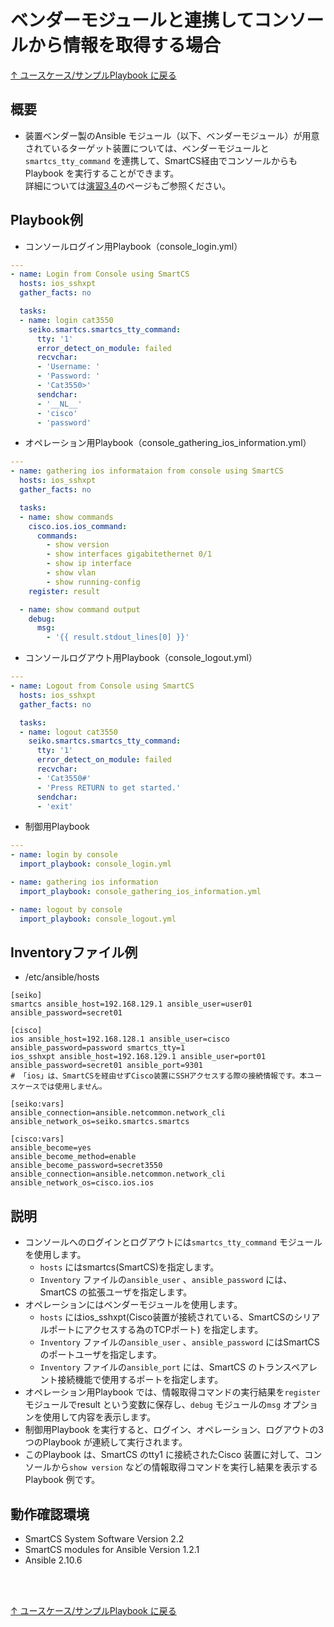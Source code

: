 # ベンダーモジュールと連携してコンソールから情報を取得する場合

[↑ ユースケース/サンプルPlaybook に戻る](../playbook-example.md)

## 概要

* 装置ベンダー製のAnsible モジュール（以下、ベンダーモジュール）が用意されているターゲット装置については、ベンダーモジュールと`smartcs_tty_command` を連携して、SmartCS経由でコンソールからもPlaybook を実行することができます。<br>
詳細については[演習3.4](https://github.com/ssol-smartcs/ansible-handson/blob/master/SmartCSxIOS/3.4-setting_of_ios_device_via_smartcs.md)のページもご参照ください。


## Playbook例

* コンソールログイン用Playbook（console_login.yml）
```yaml
---
- name: Login from Console using SmartCS
  hosts: ios_sshxpt
  gather_facts: no

  tasks:
  - name: login cat3550
    seiko.smartcs.smartcs_tty_command:
      tty: '1'
      error_detect_on_module: failed
      recvchar:
      - 'Username: '
      - 'Password: '
      - 'Cat3550>'
      sendchar:
      - '__NL__'
      - 'cisco'
      - 'password'
```

* オペレーション用Playbook（console_gathering_ios_information.yml）
```yaml
---
- name: gathering ios informataion from console using SmartCS
  hosts: ios_sshxpt
  gather_facts: no

  tasks:
  - name: show commands
    cisco.ios.ios_command:
      commands:
        - show version
        - show interfaces gigabitethernet 0/1
        - show ip interface
        - show vlan
        - show running-config
    register: result

  - name: show command output
    debug:
      msg:
        - '{{ result.stdout_lines[0] }}'
```

* コンソールログアウト用Playbook（console_logout.yml）
```yaml
---
- name: Logout from Console using SmartCS
  hosts: ios_sshxpt
  gather_facts: no

  tasks:
  - name: logout cat3550
    seiko.smartcs.smartcs_tty_command:
      tty: '1'
      error_detect_on_module: failed
      recvchar:
      - 'Cat3550#'
      - 'Press RETURN to get started.'
      sendchar:
      - 'exit'
```

* 制御用Playbook
```yaml
---
- name: login by console
  import_playbook: console_login.yml

- name: gathering ios information
  import_playbook: console_gathering_ios_information.yml

- name: logout by console
  import_playbook: console_logout.yml
```

## Inventoryファイル例

* /etc/ansible/hosts
```
[seiko]
smartcs ansible_host=192.168.129.1 ansible_user=user01 ansible_password=secret01

[cisco]
ios ansible_host=192.168.128.1 ansible_user=cisco ansible_password=password smartcs_tty=1
ios_sshxpt ansible_host=192.168.129.1 ansible_user=port01 ansible_password=secret01 ansible_port=9301
# 「ios」は、SmartCSを経由せずCisco装置にSSHアクセスする際の接続情報です。本ユースケースでは使用しません。

[seiko:vars]
ansible_connection=ansible.netcommon.network_cli
ansible_network_os=seiko.smartcs.smartcs

[cisco:vars]
ansible_become=yes
ansible_become_method=enable
ansible_become_password=secret3550
ansible_connection=ansible.netcommon.network_cli
ansible_network_os=cisco.ios.ios
```

## 説明

* コンソールへのログインとログアウトには`smartcs_tty_command` モジュールを使用します。
    * `hosts` にはsmartcs(SmartCS)を指定します。
    * `Inventory` ファイルの`ansible_user` 、`ansible_password` には、SmartCS の拡張ユーザを指定します。
* オペレーションにはベンダーモジュールを使用します。
    * `hosts` にはios_sshxpt(Cisco装置が接続されている、SmartCSのシリアルポートにアクセスする為のTCPポート) を指定します。
    * `Inventory` ファイルの`ansible_user` 、`ansible_password` にはSmartCS のポートユーザを指定します。
    * `Inventory` ファイルの`ansible_port` には、SmartCS のトランスペアレント接続機能で使用するポートを指定します。
* オペレーション用Playbook では、情報取得コマンドの実行結果を`register` モジュールでresult という変数に保存し、`debug` モジュールの`msg` オプションを使用して内容を表示します。
* 制御用Playbook を実行すると、ログイン、オペレーション、ログアウトの3つのPlaybook が連続して実行されます。
* このPlaybook は、SmartCS のtty1 に接続されたCisco 装置に対して、コンソールから`show version` などの情報取得コマンドを実行し結果を表示するPlaybook 例です。


## 動作確認環境
* SmartCS System Software Version 2.2
* SmartCS modules for Ansible Version 1.2.1
* Ansible 2.10.6

<br><br>

[↑ ユースケース/サンプルPlaybook に戻る](../playbook-example.md)
